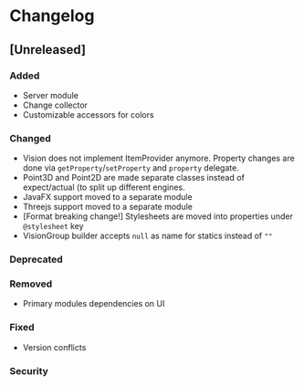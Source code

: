 # Changelog

## [Unreleased]
### Added
- Server module
- Change collector
- Customizable accessors for colors

### Changed
- Vision does not implement ItemProvider anymore. Property changes are done via `getProperty`/`setProperty` and `property` delegate.
- Point3D and Point2D are made separate classes instead of expect/actual (to split up different engines.
- JavaFX support moved to a separate module
- Threejs support moved to a separate module
- \[Format breaking change!\] Stylesheets are moved into properties under `@stylesheet` key
- VisionGroup builder accepts `null` as name for statics instead of `""`

### Deprecated

### Removed
- Primary modules dependencies on UI

### Fixed
- Version conflicts

### Security
